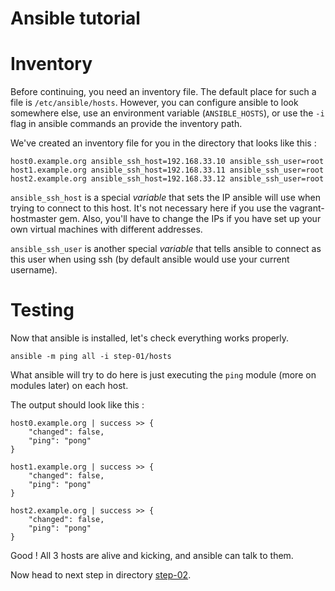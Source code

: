 Ansible tutorial
================

# Inventory

Before continuing, you need an inventory file. The default place for such a
file is  `/etc/ansible/hosts`. However, you can configure ansible to look
somewhere else, use an environment variable (`ANSIBLE_HOSTS`), or use the `-i`
flag in ansible commands an provide the inventory path.

We've created an inventory file for you in the directory that looks like this :

    host0.example.org ansible_ssh_host=192.168.33.10 ansible_ssh_user=root
    host1.example.org ansible_ssh_host=192.168.33.11 ansible_ssh_user=root
    host2.example.org ansible_ssh_host=192.168.33.12 ansible_ssh_user=root

`ansible_ssh_host` is a special _variable_ that sets the IP ansible will use 
when trying to connect to this host. It's not necessary here if you use the 
vagrant-hostmaster gem. Also, you'll have to change the IPs if you have set 
up your own virtual machines with different addresses.

`ansible_ssh_user` is another special _variable_ that tells ansible to connect as 
this user when using ssh (by default ansible would use your current username).

# Testing

Now that ansible is installed, let's check everything works properly.

    ansible -m ping all -i step-01/hosts

What ansible will try to do here is just executing the `ping` module (more on
modules later) on each host.

The output should look like this :

    host0.example.org | success >> {
        "changed": false, 
        "ping": "pong"
    }

    host1.example.org | success >> {
        "changed": false, 
        "ping": "pong"
    }

    host2.example.org | success >> {
        "changed": false, 
        "ping": "pong"
    }

Good ! All 3 hosts are alive and kicking, and ansible can talk to them.

Now head to next step in directory [step-02](https://github.com/leucos/ansible-tuto/tree/master/step-02).

